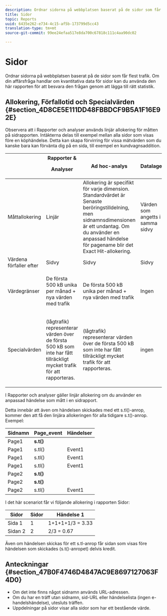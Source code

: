 ```yaml
---
description: Ordnar sidorna på webbplatsen baserat på de sidor som får flest trafik. Om din affärsfråga handlar om kvantitativa data för sidor kan du använda den här rapporten för att besvara den frågan genom att lägga till rätt statistik.
title: Sidor
topic: Reports
uuid: 6435e262-e734-4c15-af5b-173799d5cc43
translation-type: tm+mt
source-git-commit: 99ee24efaa517e8da700c67818c111c4aa90dc02

---
```



# Sidor

Ordnar sidorna på webbplatsen baserat på de sidor som får flest trafik. Om din affärsfråga handlar om kvantitativa data för sidor kan du använda den här rapporten för att besvara den frågan genom att lägga till rätt statistik.

## Allokering, Förfallotid och Specialvärden {#section_4D8CE5E111DD48FBBDCF9B5A1F16E92E}

Observera att i Rapporter och analyser används linjär allokering för måtten på sidrapporten. Intäkterna delas till exempel mellan alla sidor som visas före en köphändelse. Detta kan skapa förvirring för vissa mätvärden som du kanske bara kan förvänta dig på en sida, till exempel en kundvagnsaddition.

<table id="table_EC7423532C7E44DE97B7FC0321585A2B"> 
 <thead> 
  <tr> 
   <th colname="col1" class="entry"> </th> 
   <th colname="col2" class="entry">Rapporter &amp; <p>Analyser </p> </th> 
   <th colname="col3" class="entry"> Ad hoc-analys </th> 
   <th colname="col4" class="entry"> Datalager </th> 
   <th colname="col5" class="entry"> Analysis Workspace </th> 
  </tr>
 </thead>
 <tbody> 
  <tr> 
   <td colname="col1"> Måttallokering </td> 
   <td colname="col2"> Linjär </td> 
   <td colname="col3"> Allokering är specifikt för varje dimension. Standardvärdet är Senaste beröringstilldelning, men sidnamnsdimensionen är ett undantag. Om du använder en anpassad händelse för pagename blir det Exact Hit-allokering. </td> 
   <td colname="col4"> <p>Värden som angetts i samma sidvy </p> </td> 
   <td colname="col5"> <p>Värden som angetts i samma sidvy </p> </td> 
  </tr> 
  <tr> 
   <td colname="col1"> Värdena förfaller efter </td> 
   <td colname="col2"> Sidvy </td> 
   <td colname="col3"> Sidvy </td> 
   <td colname="col4"> Sidvy </td> 
   <td colname="col5"> Sidvy </td> 
  </tr> 
  <tr> 
   <td colname="col1"> Värdegränser </td> 
   <td colname="col2"> <p>De första 500 kB unika per månad + nya värden med trafik </p> </td> 
   <td colname="col3"> <p>De första 500 kB unika per månad + nya värden med trafik </p> </td> 
   <td colname="col4"> Ingen </td> 
   <td colname="col5"> <p>De första 500 kB unika per månad + nya värden med trafik </p> </td> 
  </tr> 
  <tr> 
   <td colname="col1"> Specialvärden </td> 
   <td colname="col2"> <p>(lågtrafik) representerar värden över de första 500 kB som inte har fått tillräckligt mycket trafik för att rapporteras. </p> </td> 
   <td colname="col3"> <p>(lågtrafik) representerar värden över de första 500 kB som inte har fått tillräckligt mycket trafik för att rapporteras. </p> </td> 
   <td colname="col4"> ingen </td> 
   <td colname="col5"> <p>(lågtrafik) representerar värden över de första 500 kB som inte har fått tillräckligt mycket trafik för att rapporteras. </p> </td> 
  </tr> 
 </tbody> 
</table>

I Rapporter och analyser gäller linjär allokering om du använder en anpassad händelse som mått i en sidrapport.

Detta innebär att även om händelsen skickades med ett s.tl()-anrop, kommer den att få den linjära allokeringen för alla tidigare s.t()-anrop. Exempel:

| Sidnamn | Page_event | Händelser |
|---|---|---|
| Page1 | **s.t()** |  |
| Page1 | s.tl() | Event1 |
| Page1 | s.tl() | Event1 |
| Page1 | s.tl() | Event1 |
| Page2 | **s.t()** |  |
| Page2 | **s.t()** |  |
| Page2 | s.tl() | Event1 |

I det här scenariot får vi följande allokering i rapporten Sidor:

| Sidor | Sidor | Händelse 1 |
|---|---|---|
| Sida 1 | 1 | 1+1+1+1/3 = 3.33 |
| Sidan 2 | 2 | 2/3 = 0.67 |

Även om händelsen skickas för ett s.tl-anrop får sidan som visas före händelsen som skickades (s.t()-anropet) delvis kredit.

## Anteckningar {#section_47B0F4746D4847AC9E8697127063F4D0}

* Om det inte finns något sidnamn används URL-adressen.
* Om du har en träff utan sidnamn, sid-URL eller händelselista (ingen e-handelshändelse), utesluts träffen.
* Uppdelningar på sidor visar alla sidor som har ett bestående värde.

